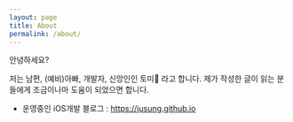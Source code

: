 ```yaml
---
layout: page
title: About
permalink: /about/
---
```


안녕하세요? 

저는 남편, (예비)아빠, 개발자, 신앙인인 토미🙂 라고 합니다.
제가 작성한 글이 읽는 분들에게 조금이나마 도움이 되었으면 합니다.

- 운영중인 iOS개발 블로그 : https://jusung.github.io
